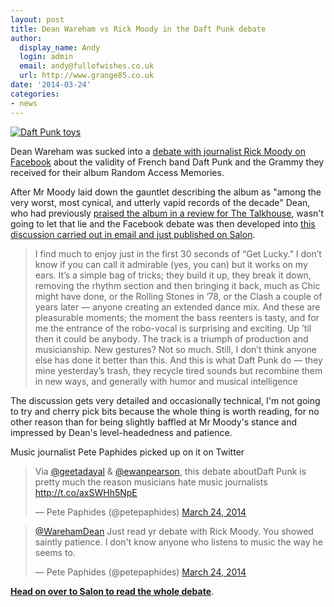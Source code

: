 ```yaml
---
layout: post
title: Dean Wareham vs Rick Moody in the Daft Punk debate
author:
  display_name: Andy
  login: admin
  email: andy@fullofwishes.co.uk
  url: http://www.grange85.co.uk
date: '2014-03-24'
categories:
- news
---
```

<p><a href="http://www.flickr.com/photos/meagan_taylor/2233756594/" title="Daft Punk toys by meagan_taylor, on Flickr"><img class="alignright" src="https://farm3.staticflickr.com/2336/2233756594_6fd9fd4e3b_n.jpg" alt="Daft Punk toys"></a></p>
<p>Dean Wareham was sucked into a <a href="https://www.facebook.com/rmoodycom/posts/10151862122562060?stream_ref=10">debate with journalist Rick Moody on Facebook</a> about the validity of French band Daft Punk and the Grammy they received for their album Random Access Memories. </p>
<p>After Mr Moody laid down the gauntlet describing the album as "among the very worst, most cynical, and utterly vapid records of the decade" Dean, who had previously <a href="http://thetalkhouse.com/reviews/view/dean-wareham-daft-punk">praised the album in a review for The Talkhouse</a>, wasn't going to let that lie and the Facebook debate was then developed into <a href="http://www.salon.com/2014/03/23/get_lucky_rick_moody_and_dean_wareham_debate_daft_punk_disco_and_whether_pleasures_should_be_guilty/">this discussion carried out in email and just published on Salon</a>.</p>
<blockquote><p>I find much to enjoy just in the first 30 seconds of “Get Lucky.” I don’t know if you can call it admirable (yes, you can) but it works on my ears. It’s a simple bag of tricks; they build it up, they break it down, removing the rhythm section and then bringing it back, much as Chic might have done, or the Rolling Stones in ’78, or the Clash a couple of years later — anyone creating an extended dance mix. And these are pleasurable moments; the moment the bass reenters is tasty, and for me the entrance of the robo-vocal is surprising and exciting. Up ’til then it could be anybody. The track is a triumph of production and musicianship. New gestures? Not so much. Still, I don’t think anyone else has done it better than this. And this is what Daft Punk do — they mine yesterday’s trash, they recycle tired sounds but recombine them in new ways, and generally with humor and musical intelligence</p></blockquote>
<p>The discussion gets very detailed and occasionally technical, I'm not going to try and cherry pick bits because the whole thing is worth reading, for no other reason than for being slightly baffled at Mr Moody's stance and impressed by Dean's level-headedness and patience.</p>
<p>Music journalist Pete Paphides picked up on it on Twitter</p>
<blockquote class="twitter-tweet" lang="en-gb"><p>Via <a href="https://twitter.com/geetadayal">@geetadayal</a> & <a href="https://twitter.com/ewanpearson">@ewanpearson</a>, this debate aboutDaft Punk is pretty much the reason musicians hate music journalists <a href="http://t.co/axSWHh5NpE">http://t.co/axSWHh5NpE</a></p>
<p>&mdash; Pete Paphides (@petepaphides) <a href="https://twitter.com/petepaphides/statuses/447990993758224384">March 24, 2014</a></p></blockquote>
<blockquote class="twitter-tweet" lang="en-gb"><p><a href="https://twitter.com/WarehamDean">@WarehamDean</a> Just read yr debate with Rick Moody. You showed saintly patience. I don&#39;t know anyone who listens to music the way he seems to.</p>
<p>&mdash; Pete Paphides (@petepaphides) <a href="https://twitter.com/petepaphides/statuses/447993753715113984">March 24, 2014</a></p></blockquote>
<p><strong><a href="http://www.salon.com/2014/03/23/get_lucky_rick_moody_and_dean_wareham_debate_daft_punk_disco_and_whether_pleasures_should_be_guilty/">Head on over to Salon to read the whole debate</a></strong>.</p>
